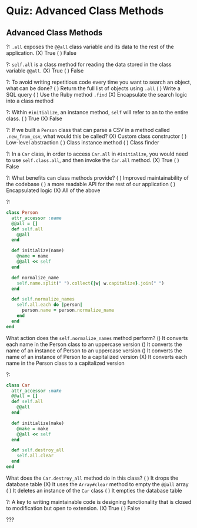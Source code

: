 # Quiz: Advanced Class Methods

## Advanced Class Methods

?: `.all` exposes the `@@all` class variable and its data to the rest of the application.
(X) True ( ) False

?: `self.all` is a class method for reading the data stored in the class variable `@@all`.
(X) True ( ) False

?: To avoid writing repetitious code every time you want to search an object, what can be done?
( ) Return the full list of objects using `.all` ( ) Write a SQL query ( ) Use the Ruby method `.find` (X) Encapsulate the search logic into a class method

?: Within `#initialize`, an instance method, `self` will refer to an to the entire class.
( ) True (X) False

?: If we built a `Person` class that can parse a CSV in a method called `.new_from_csv`, what would this be called?
(X) Custom class constructor ( ) Low-level abstraction ( ) Class instance method ( ) Class finder

?: In a `Car` class, in order to access `Car.all` in `#initialize`, you would need to use `self.class.all`, and then invoke the `Car.all` method.
(X) True ( ) False

?: What benefits can class methods provide?
( ) Improved maintainability of the codebase ( ) a more readable API for the rest of our application ( ) Encapsulated logic (X) All of the above

?:

```ruby
class Person
  attr_accessor :name
  @@all = []
  def self.all
    @@all
  end

  def initialize(name)
    @name = name
    @@all << self
  end

  def normalize_name
    self.name.split(" ").collect{|w| w.capitalize}.join(" ")
  end

  def self.normalize_names
    self.all.each do |person|
      person.name = person.normalize_name
    end
  end
end
```

What action does the `self.normalize_names` method perform?
() It converts each name in the Person class to an uppercase version () It converts the name of an instance of Person to an uppercase version () It converts the name of an instance of Person to a capitalized version (X) It converts each name in the Person class to a capitalized version

?:

```ruby
class Car
  attr_accessor :make
  @@all = []
  def self.all
    @@all
  end

  def initialize(make)
    @make = make
    @@all << self
  end

  def self.destroy_all
    self.all.clear
  end
end
```

What does the `Car.destroy_all` method do in this class?
( ) It drops the database table (X) It uses the `Array#clear` method to empty the `@@all` array ( ) It deletes an instance of the `Car` class ( ) It empties the database table

?: A key to writing maintainable code is designing functionality that is closed to modification but open to extension.
(X) True ( ) False

???
